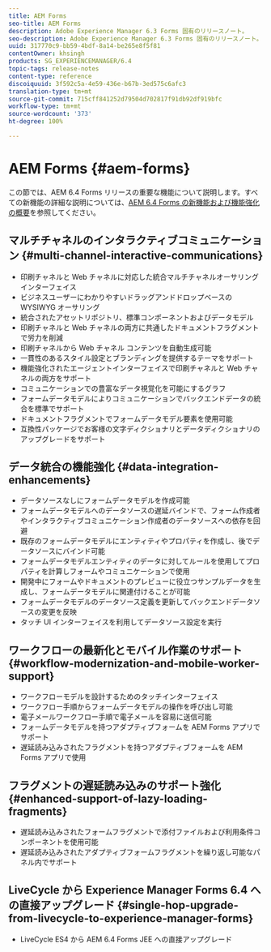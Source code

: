 ```yaml
---
title: AEM Forms
seo-title: AEM Forms
description: Adobe Experience Manager 6.3 Forms 固有のリリースノート。
seo-description: Adobe Experience Manager 6.3 Forms 固有のリリースノート。
uuid: 317770c9-bb59-4bdf-8a14-be265e8f5f81
contentOwner: khsingh
products: SG_EXPERIENCEMANAGER/6.4
topic-tags: release-notes
content-type: reference
discoiquuid: 3f592c5a-4e59-436e-b67b-3ed575c6afc3
translation-type: tm+mt
source-git-commit: 715cff841252d79504d702817f91db92df919bfc
workflow-type: tm+mt
source-wordcount: '373'
ht-degree: 100%

---
```



# AEM Forms {#aem-forms}

この節では、AEM 6.4 Forms リリースの重要な機能について説明します。すべての新機能の詳細な説明については、[AEM 6.4 Forms の新機能および機能強化の概要](/help/forms/using/whats-new.md)を参照してください。

## マルチチャネルのインタラクティブコミュニケーション  {#multi-channel-interactive-communications}

* 印刷チャネルと Web チャネルに対応した統合マルチチャネルオーサリングインターフェイス
* ビジネスユーザーにわかりやすいドラッグアンドドロップベースの WYSIWYG オーサリング
* 統合されたアセットリポジトリ、標準コンポーネントおよびデータモデル
* 印刷チャネルと Web チャネルの両方に共通したドキュメントフラグメントで労力を削減
* 印刷チャネルから Web チャネル コンテンツを自動生成可能
* 一貫性のあるスタイル設定とブランディングを提供するテーマをサポート
* 機能強化されたエージェントインターフェイスで印刷チャネルと Web チャネルの両方をサポート
* コミュニケーションでの豊富なデータ視覚化を可能にするグラフ
* フォームデータモデルによりコミュニケーションでバックエンドデータの統合を標準でサポート
* ドキュメントフラグメントでフォームデータモデル要素を使用可能
* 互換性パッケージでお客様の文字ディクショナリとデータディクショナリのアップグレードをサポート

## データ統合の機能強化  {#data-integration-enhancements}

* データソースなしにフォームデータモデルを作成可能
* フォームデータモデルへのデータソースの遅延バインドで、フォーム作成者やインタラクティブコミュニケーション作成者のデータソースへの依存を回避
* 既存のフォームデータモデルにエンティティやプロパティを作成し、後でデータソースにバインド可能
* フォームデータモデルエンティティのデータに対してルールを使用してプロパティを計算しフォームやコミュニケーションで使用
* 開発中にフォームやドキュメントのプレビューに役立つサンプルデータを生成し、フォームデータモデルに関連付けることが可能
* フォームデータモデルのデータソース定義を更新してバックエンドデータソースの変更を反映
* タッチ UI インターフェイスを利用してデータソース設定を実行

## ワークフローの最新化とモバイル作業のサポート  {#workflow-modernization-and-mobile-worker-support}

* ワークフローモデルを設計するためのタッチインターフェイス
* ワークフロー手順からフォームデータモデルの操作を呼び出し可能
* 電子メールワークフロー手順で電子メールを容易に送信可能
* フォームデータモデルを持つアダプティブフォームを AEM Forms アプリでサポート
* 遅延読み込みされたフラグメントを持つアダプティブフォームを AEM Forms アプリで使用

## フラグメントの遅延読み込みのサポート強化  {#enhanced-support-of-lazy-loading-fragments}

* 遅延読み込みされたフォームフラグメントで添付ファイルおよび利用条件コンポーネントを使用可能
* 遅延読み込みされたアダプティブフォームフラグメントを繰り返し可能なパネル内でサポート

## LiveCycle から Experience Manager Forms 6.4 への直接アップグレード  {#single-hop-upgrade-from-livecycle-to-experience-manager-forms}

* LiveCycle ES4 から AEM 6.4 Forms JEE への直接アップグレード
